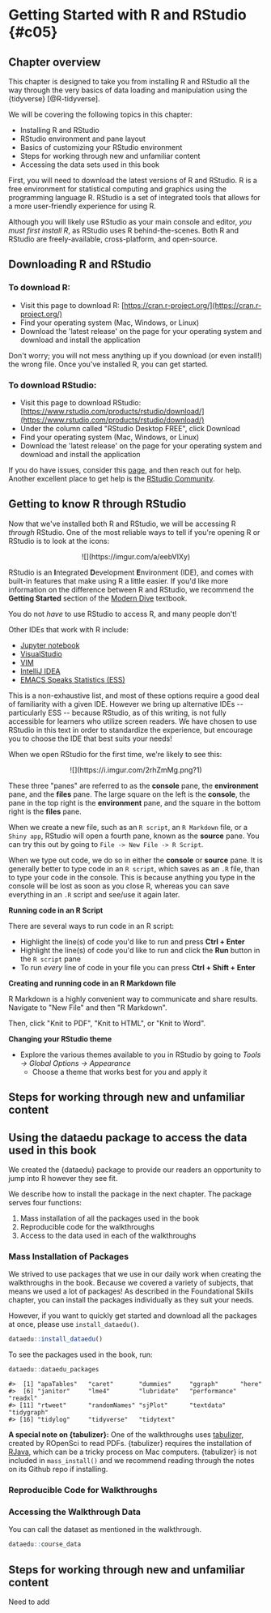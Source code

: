
# Getting Started with R and RStudio {#c05}

## Chapter overview

This chapter is designed to take you from installing R and RStudio all the way through the very basics of data loading and manipulation using the {tidyverse} [@R-tidyverse]. 

We will be covering the following topics in this chapter: 

- Installing R and RStudio
- RStudio environment and pane layout
- Basics of customizing your RStudio environment
- Steps for working through new and unfamiliar content
- Accessing the data sets used in this book

First, you will need to download the latest versions of R and RStudio. 
R is a free environment for statistical computing and graphics using the programming language R. 
RStudio is a set of integrated tools that allows for a more user-friendly experience for using R.

Although you will likely use RStudio as your main console and editor, _you must first install R_, as RStudio uses R behind-the-scenes. 
Both R and RStudio are freely-available, cross-platform, and open-source.

## Downloading R and RStudio

### To download R:

- Visit this page to download R: [https://cran.r-project.org/](https://cran.r-project.org/)
- Find your operating system (Mac, Windows, or Linux)
- Download the 'latest release' on the page for your operating system and download and install the application

Don't worry; you will not mess anything up if you download (or even install!) the wrong file. 
Once you've installed R, you can get started.

### To download RStudio:

- Visit this page to download RStudio: [https://www.rstudio.com/products/rstudio/download/](https://www.rstudio.com/products/rstudio/download/)
- Under the column called "RStudio Desktop FREE", click Download
- Find your operating system (Mac, Windows, or Linux)
- Download the 'latest release' on the page for your operating system and download and install the application

If you do have issues, consider this [page](https://datacarpentry.org/R-ecology-lesson/), and then reach out for help. 
Another excellent place to get help is the [RStudio Community](https://community.rstudio.com/).

## Getting to know R through RStudio

Now that we've installed both R and RStudio, we will be accessing R _through_ RStudio. 
One of the most reliable ways to tell if you're opening R or RStudio is to look at the icons: 

<center>
![](https://imgur.com/a/eebVIXy)
</center>

RStudio is an **I**ntegrated **D**evelopment **E**nvironment (IDE), and comes with built-in features that make using R a little easier. 
If you'd like more information on the difference between R and RStudio, we recommend the **Getting Started** section of the [Modern Dive](https://moderndive.com/1-getting-started.html#) textbook.

You do not _have_ to use RStudio to access R, and many people don't! 

Other IDEs that work with R include:
- [Jupyter notebook](https://jupyter.org/)
- [VisualStudio](https://visualstudio.microsoft.com/services/visual-studio-online/)
- [VIM](https://github.com/jalvesaq/Nvim-R)
- [IntelliJ IDEA](https://plugins.jetbrains.com/plugin/6632-r-language-for-intellij)
- [EMACS Speaks Statistics (ESS)](https://ess.r-project.org/)

This is a non-exhaustive list, and most of these options require a good deal of familiarity with a given IDE.
However we bring up alternative IDEs -- particularly ESS -- because RStudio, as of this writing, is not fully accessible for learners who utilize screen readers.
We have chosen to use RStudio in this text in order to standardize the experience, but encourage you to choose the IDE that best suits your needs!

When we open RStudio for the first time, we're likely to see this:

<center>
![](https://i.imgur.com/2rhZmMg.png?1)
</center>  
  
These three "panes" are referred to as the **console** pane, the **environment** pane, and the **files** pane. 
The large square on the left is the **console**, the pane in the top right is the **environment** pane, and the square in the bottom right is the **files** pane.  

When we create a new file, such as an `R script`, an `R Markdown` file, or a `Shiny app`, RStudio will open a fourth pane, known as the **source** pane. 
You can try this out by going to `File -> New File -> R Script`.

When we type out code, we do so in either the **console** or **source** pane. 
It is generally better to type code in an `R script`, which saves as an `.R` file, than to type your code in the console. 
This is because anything you type in the console will be lost as soon as you close R, whereas you can save everything in an `.R` script and see/use it again later.  

**Running code in an R Script**  

There are several ways to run code in an R script:  

- Highlight the line(s) of code you'd like to run and press **Ctrl + Enter**  
- Highlight the line(s) of code you'd like to run and click the **Run** button in the `R script` pane  
- To run _every_ line of code in your file you can press **Ctrl + Shift + Enter**  

**Creating and running code in an R Markdown file**

R Markdown is a highly convenient way to communicate and share results. Navigate to "New File" and then "R Markdown".

Then, click "Knit to PDF", "Knit to HTML", or "Knit to Word".

**Changing your RStudio theme**  

- Explore the various themes available to you in RStudio by going to _Tools -> Global Options -> Appearance_
    + Choose a theme that works best for you and apply it
    
## Steps for working through new and unfamiliar content

## Using the dataedu package to access the data used in this book

We created the {dataedu} package to provide our readers an opportunity to jump into R however they see fit.

We describe how to install the package in the next chapter. The package serves four functions:

1. Mass installation of all the packages used in the book
2. Reproducible code for the walkthroughs
3. Access to the data used in each of the walkthroughs

### Mass Installation of Packages

We strived to use packages that we use in our daily work when creating the walkthroughs in the book. Because we covered a variety of subjects, that means we used a lot of packages! As described in the Foundational Skills chapter, you can install the packages individually as they suit your needs. 

However, if you want to quickly get started and download all the packages at once, please use `install_dataedu()`.

``` r
dataedu::install_dataedu()
```

To see the packages used in the book, run:


```r
dataedu::dataedu_packages
```

```
#>  [1] "apaTables"   "caret"       "dummies"     "ggraph"      "here"       
#>  [6] "janitor"     "lme4"        "lubridate"   "performance" "readxl"     
#> [11] "rtweet"      "randomNames" "sjPlot"      "textdata"    "tidygraph"  
#> [16] "tidylog"     "tidyverse"   "tidytext"
```

**A special note on {tabulizer}:** One of the walkthroughs uses [tabulizer](https://github.com/ropensci/tabulizer), created by ROpenSci to read PDFs. {tabulizer} requires the installation of [RJava](https://cran.r-project.org/web/packages/rJava/index.html), which can be a tricky process on Mac computers. {tabulizer} is not included in `mass_install()` and we recommend reading through the notes on its Github repo if installing.

### Reproducible Code for Walkthroughs

<!-- Need to add -->

### Accessing the Walkthrough Data

You can call the dataset as mentioned in the walkthrough.

``` r
dataedu::course_data
```

## Steps for working through new and unfamiliar content

Need to add
